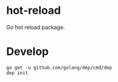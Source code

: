 # hot-reload
Go hot reload package.

# Develop
```
go get -u github.com/golang/dep/cmd/dep
dep init
```